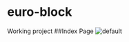 # euro-block
Working project
##Index Page
![default](https://cloud.githubusercontent.com/assets/16747779/16823587/10856736-496e-11e6-83dd-1d91ad798623.png)
